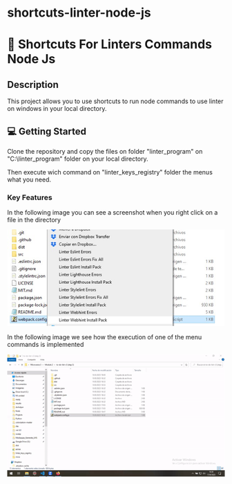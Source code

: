 # shortcuts-linter-node-js


<!-- PROJECT DESCRIPTION -->
# 📖 Shortcuts For Linters Commands Node Js <a name="about-project"></a>



## Description <a name="about-project"></a>

This project allows you to use shortcuts to run node commands to use linter on windows in your local directory.



<!-- GETTING STARTED -->

## 💻 Getting Started <a name="getting-started"></a>

Clone the repository and copy the files on folder "linter_program" on "C:\linter_program" folder on your local directory.

Then execute wich command on "linter_keys_registry" folder the menus what you need.


### Key Features <a name="key-features"></a>

In the following image you can see a screenshot when you right click on a file in the directory

![Intro](https://github.com/alex1779/shortcuts-linter-node-js/blob/main/img/rightclickmenu.jpg)


In the following image we see how the execution of one of the menu commands is implemented

![Intro2](https://github.com/alex1779/shortcuts-linter-node-js/blob/main/img/video.gif)


